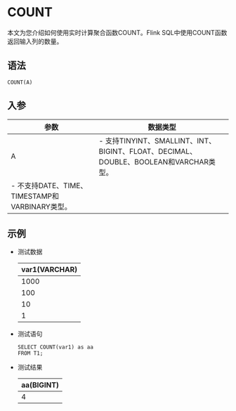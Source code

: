 # COUNT

本文为您介绍如何使用实时计算聚合函数COUNT。Flink SQL中使用COUNT函数返回输入列的数量。

## 语法

```
COUNT(A)
```

## 入参

|参数|数据类型|
|--|----|
|A|-   支持TINYINT、SMALLINT、INT、BIGINT、FLOAT、DECIMAL、DOUBLE、BOOLEAN和VARCHAR类型。
-   不支持DATE、TIME、TIMESTAMP和VARBINARY类型。 |

## 示例

-   测试数据

    |var1\(VARCHAR\)|
    |---------------|
    |1000|
    |100|
    |10|
    |1|

-   测试语句

    ```
    SELECT COUNT(var1) as aa
    FROM T1;     
    ```

-   测试结果

    |aa\(BIGINT\)|
    |------------|
    |4|


